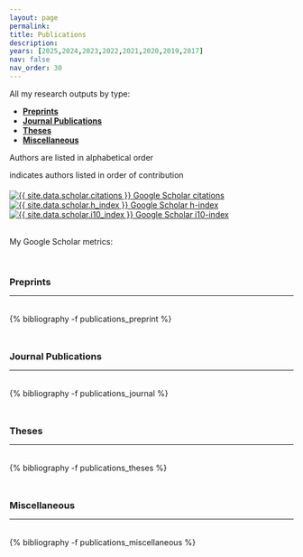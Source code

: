 ```yaml
---
layout: page
permalink: 
title: Publications
description: 
years: [2025,2024,2023,2022,2021,2020,2019,2017]
nav: false
nav_order: 30
---
```

<!-- _pages/publications.md -->

<p> 
All my research outputs by type:
</p>


<p>
<ul>
    <li><a href="#preprint"><b>Preprints</b></a></li>
    <li><a href="#journal"><b>Journal Publications</b></a></li>
    <li><a href="#theses"><b>Theses</b></a></li>
    <li><a href="#miscellaneous"><b>Miscellaneous</b></a></li>
</ul>
</p>


<div>
  <p>Authors are listed in alphabetical order</p>
  <p><i class="fas fa-hashtag" style="font-size: 0.9em;"></i> indicates authors listed in order of contribution</p>
</div>


<div class="large-badges" style="margin-top: 1.2rem;">
    <a href="https://scholar.google.com/citations?user={{ site.data.scholar.id }}">
        <img src="https://img.shields.io/badge/citations-{{ site.data.scholar.citations }}-000000?style=flat" 
        alt="{{ site.data.scholar.citations }} Google Scholar citations">
    </a>
    <a href="https://scholar.google.com/citations?user={{ site.data.scholar.id }}" aria-label="Google Scholar link" role="button">
        <img src="https://img.shields.io/badge/h--index-{{ site.data.scholar.h_index }}-000000?style=flat" 
        alt="{{ site.data.scholar.h_index }} Google Scholar h-index">
    </a>
    <a href="https://scholar.google.com/citations?user={{ site.data.scholar.id }}" aria-label="Google Scholar link" role="button">
        <img src="https://img.shields.io/badge/i10--index-{{ site.data.scholar.i10_index }}-000000?style=flat" 
        alt="{{ site.data.scholar.i10_index }} Google Scholar i10-index">
    </a>
</div>


<br>

<p>My Google Scholar metrics:</p>

<div class="publications">

<a id="preprint"><h3 style="margin-top: 3.3rem; margin-bottom: 0.3rem;"><b>Preprints</b></h3></a> 
<hr style="color: var(--global-text-color); height: 1px; margin-bottom: 2rem;">
{% bibliography -f publications_preprint %}


<a id="journal"><h3 style="margin-top: 3rem; margin-bottom: 0.3rem;"><b>Journal Publications</b></h3></a>
<hr style="color: var(--global-text-color); height: 1px; margin-bottom: 2rem;">
{% bibliography -f publications_journal %}


<a id="theses"><h3 style="margin-top: 3rem; margin-bottom: 0.3rem;"><b>Theses</b></h3></a>
<hr style="color: var(--global-text-color); height: 1px; margin-bottom: 2rem;">
{% bibliography -f publications_theses %}


<a id="miscellaneous"><h3 style="margin-top: 3rem; margin-bottom: 0.3rem;"><b>Miscellaneous</b></h3></a>
<hr style="color: var(--global-text-color); height: 1px; margin-bottom: 2rem;">
{% bibliography -f publications_miscellaneous %}

</div>